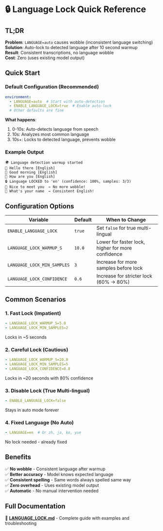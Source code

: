 # 🔒 Language Lock Quick Reference

## TL;DR

**Problem**: `LANGUAGE=auto` causes wobble (inconsistent language switching)  
**Solution**: Auto-lock to detected language after 10 second warmup  
**Result**: Consistent transcriptions, no language wobble  
**Cost**: Zero (uses existing model output)

## Quick Start

### Default Configuration (Recommended)
```yaml
environment:
  - LANGUAGE=auto  # Start with auto-detection
  - ENABLE_LANGUAGE_LOCK=true  # Enable auto-lock
  # Other defaults are fine
```

**What happens**:
1. 0-10s: Auto-detects language from speech
2. 10s: Analyzes most common language
3. 10s+: Locks to detected language, prevents wobble

### Example Output
```
🌍 Language detection warmup started
📝 Hello there [English]
📝 Good morning [English]
📝 How are you [English]
🔒 Language LOCKED to 'en' (confidence: 100%, samples: 3/3)
📝 Nice to meet you  ← No more wobble!
📝 What's your name  ← Consistent English!
```

## Configuration Options

| Variable | Default | When to Change |
|----------|---------|----------------|
| `ENABLE_LANGUAGE_LOCK` | `true` | Set `false` for true multi-lingual |
| `LANGUAGE_LOCK_WARMUP_S` | `10.0` | Lower for faster lock, higher for more confidence |
| `LANGUAGE_LOCK_MIN_SAMPLES` | `3` | Increase for more samples before lock |
| `LANGUAGE_LOCK_CONFIDENCE` | `0.6` | Increase for stricter lock (60% → 80%) |

## Common Scenarios

### 1. Fast Lock (Impatient)
```yaml
- LANGUAGE_LOCK_WARMUP_S=5.0
- LANGUAGE_LOCK_MIN_SAMPLES=2
```
Locks in ~5 seconds

### 2. Careful Lock (Cautious)
```yaml
- LANGUAGE_LOCK_WARMUP_S=20.0
- LANGUAGE_LOCK_MIN_SAMPLES=5
- LANGUAGE_LOCK_CONFIDENCE=0.8
```
Locks in ~20 seconds with 80% confidence

### 3. Disable Lock (True Multi-lingual)
```yaml
- ENABLE_LANGUAGE_LOCK=false
```
Stays in auto mode forever

### 4. Fixed Language (No Auto)
```yaml
- LANGUAGE=en  # Or zh, ja, ko, yue
```
No lock needed - already fixed

## Benefits

✅ **No wobble** - Consistent language after warmup  
✅ **Better accuracy** - Model knows expected language  
✅ **Consistent spelling** - Same words always spelled same way  
✅ **Zero overhead** - Uses existing model output  
✅ **Automatic** - No manual intervention needed  

## Full Documentation

📖 **[LANGUAGE_LOCK.md](../features/LANGUAGE_LOCK.md)** - Complete guide with examples and troubleshooting
